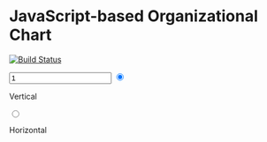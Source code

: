 JavaScript-based Organizational Chart
========================
[![Build Status](https://travis-ci.org/bhaveshdt/orgchart.png?branch=master)](https://travis-ci.org/bhaveshdt/orgchart)


<link rel="stylesheet" href="//raw.github.com/bhaveshdt/orgchart/master/src/styles/orgchart.css" />


<script src="//ajax.googleapis.com/ajax/libs/jquery/1.10.2/jquery.min.js">
</script>


<script src="//raw.github.com/bhaveshdt/orgchart/master/src/scripts/orgchart.js">
</script>


<input id="showTreeInput" type="text" value="1" />


<input type="radio" name="orientation" value="vertical" checked="checked" />


<span>Vertical</span>


<input type="radio" name="orientation" value="horizontal" />


<span>Horizontal</span>


<div id="family" ></div>


<script type="text/javascript" >

var data = [
	[1, 2, 3, '111 Child'],
	[2, 9, 21, '11 Child'],
	[3, null, null, '11 Child Spouse'],
	[4, null, null, '112 Child Spouse'],
	[5, 2, 3, '112 Child'],
	[6, 4, 5, '1121 Child'],
	[7, 4, 5, '1122 Child'],
	[8, 4, 5, '1123 Child'],
	[9, 19, null, '1 Child'],
	[10, 9, 21, '112 Child'],
	[11, 9, 21, '113 Child'],
	[12, 9, 21, '114 Child'],
	[13, 11, null, '1132 Child'],
	[14, 11, null, '1131 Child'],
	[15, 11, null, '1133 Child'],
	[16, 13, null, '11321 Child'],
	[17, 13, null, '11322 Child'],
	[18, 1, 22, '1111 Child'],
	[19, null, null, 'Root'],
	[20, 19, null, 'Root Sibling'],
	[21, null, null, '1 Child Spouse'],
	[22, null, null, '111 Child Spouse'],
	[23, 16, null, '113211 Child']
];


// Instantiate Chart Test Object
var chart = new OrgChart({
	data: data,
	id: 'family',
	margin: 20,
	elHeight: 40,
	elWidth: 100,
	createNodeElement: function(member) {
		var el = document.createElement('div');
		$(el).html(member[3] + '(' + member[0] + ')');
		return el;
	}
});

var createChart = function () {
	chart.create($('#showTreeInput').val(), $('input[name="orientation"]:checked').val());
	$('#showTreeInput').select();
};
$('#showTreeInput').change(createChart);
$('input[name="orientation"]').click(createChart);
$('#showTreeInput').change();
</script>
